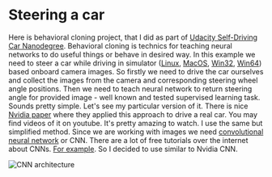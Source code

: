 # Steering a car

Here is behavioral cloning project, that I did as part of [Udacity Self-Driving Car Nanodegree](https://www.udacity.com/drive). Behavioral cloning is technics for teaching neural networks to do useful things or behave in desired way. In this example we need to steer a car while driving in simulator ([Linux](https://d17h27t6h515a5.cloudfront.net/topher/2016/November/5831f0f7_simulator-linux/simulator-linux.zip), [MacOS](https://d17h27t6h515a5.cloudfront.net/topher/2016/November/5831f290_simulator-macos/simulator-macos.zip), [Win32](https://d17h27t6h515a5.cloudfront.net/topher/2016/November/5831f4b6_simulator-windows-32/simulator-windows-32.zip), [Win64](https://d17h27t6h515a5.cloudfront.net/topher/2016/November/5831f3a4_simulator-windows-64/simulator-windows-64.zip)) based onboard camera images. So firstly we need to drive the car ourselves and collect the images from the camera and corresponding steering wheel angle positions. Then we need to teach neural network to return steering angle for provided image - well known and tested supervised learning task. Sounds pretty simple. Let's see my particular version of it.
There is nice [Nvidia paper](http://images.nvidia.com/content/tegra/automotive/images/2016/solutions/pdf/end-to-end-dl-using-px.pdf) where they applied this approach to drive a real car. You may find videos of it on youtube. It's pretty amazing to watch. I use the same but simplified method. Since we are working with images we need [convolutional neural network](https://en.wikipedia.org/wiki/Convolutional_neural_network) or CNN. There are a lot of free tutorials over the internet about CNNs. [For example](https://www.udacity.com/course/deep-learning--ud730). So I decided to use similar to Nvidia CNN.

![CNN architecture](https://github.com/parilo/steering-a-car-behavioral-cloning/blob/master/Proj3-CNN.png "CNN architecture")
